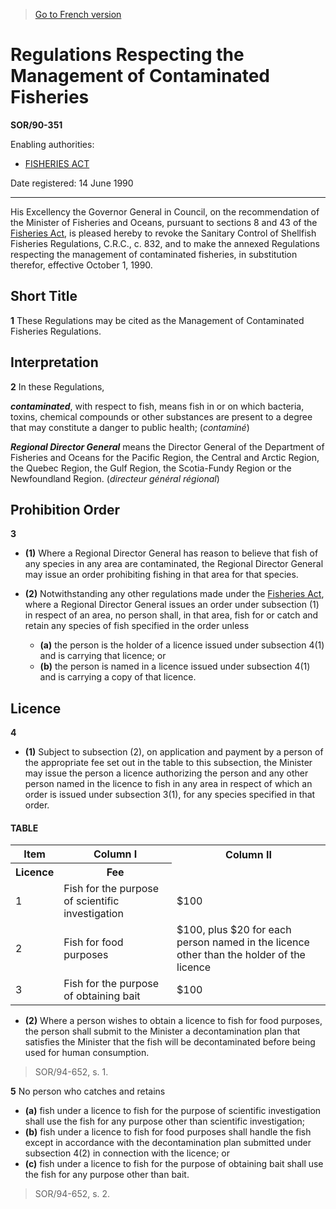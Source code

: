 > [Go to French version](/fr/Règlements/Décrets,%20ordonnances%20et%20règlements%20statutaires/90/351.md)

# Regulations Respecting the Management of Contaminated Fisheries

**SOR/90-351**

Enabling authorities: 
- [FISHERIES ACT](/en/Acts/Revised%20Statutes%20of%20Canada/F/F-14.md)

Date registered: 14 June 1990

----------

His Excellency the Governor General in Council, on the recommendation of the Minister of Fisheries and Oceans, pursuant to sections 8 and 43 of the [Fisheries Act](/en/Acts/Revised%20Statutes%20of%20Canada/F/F-14.md), is pleased hereby to revoke the Sanitary Control of Shellfish Fisheries Regulations, C.R.C., c. 832, and to make the annexed Regulations respecting the management of contaminated fisheries, in substitution therefor, effective October 1, 1990.




## Short Title


**1** These Regulations may be cited as the Management of Contaminated Fisheries Regulations.




## Interpretation


**2** In these Regulations,

***contaminated***, with respect to fish, means fish in or on which bacteria, toxins, chemical compounds or other substances are present to a degree that may constitute a danger to public health; (*contaminé*)

***Regional Director General*** means the Director General of the Department of Fisheries and Oceans for the Pacific Region, the Central and Arctic Region, the Quebec Region, the Gulf Region, the Scotia-Fundy Region or the Newfoundland Region. (*directeur général régional*)




## Prohibition Order


**3** 

- **(1)** Where a Regional Director General has reason to believe that fish of any species in any area are contaminated, the Regional Director General may issue an order prohibiting fishing in that area for that species.

- **(2)** Notwithstanding any other regulations made under the [Fisheries Act](/en/Acts/Revised%20Statutes%20of%20Canada/F/F-14.md), where a Regional Director General issues an order under subsection (1) in respect of an area, no person shall, in that area, fish for or catch and retain any species of fish specified in the order unless
	- **(a)** the person is the holder of a licence issued under subsection 4(1) and is carrying that licence; or
	- **(b)** the person is named in a licence issued under subsection 4(1) and is carrying a copy of that licence.




## Licence


**4** 

- **(1)** Subject to subsection (2), on application and payment by a person of the appropriate fee set out in the table to this subsection, the Minister may issue the person a licence authorizing the person and any other person named in the licence to fish in any area in respect of which an order is issued under subsection 3(1), for any species specified in that order.
#### TABLE
<table>
<tr>
<th>Item</th>
<th>Column I</th>
<th>Column II</th>
</tr>
<tr>
<th>Licence</th>
<th>Fee</th>
</tr>
<tr>
<td>1</td>
<td>Fish for the purpose of scientific investigation</td>
<td>$100</td>
</tr>
<tr>
<td>2</td>
<td>Fish for food purposes</td>
<td>$100, plus $20 for each person named in the licence other than the holder of the licence</td>
</tr>
<tr>
<td>3</td>
<td>Fish for the purpose of obtaining bait</td>
<td>$100</td>
</tr>
</table>


- **(2)** Where a person wishes to obtain a licence to fish for food purposes, the person shall submit to the Minister a decontamination plan that satisfies the Minister that the fish will be decontaminated before being used for human consumption.
> SOR/94-652, s. 1.




**5** No person who catches and retains
- **(a)** fish under a licence to fish for the purpose of scientific investigation shall use the fish for any purpose other than scientific investigation;
- **(b)** fish under a licence to fish for food purposes shall handle the fish except in accordance with the decontamination plan submitted under subsection 4(2) in connection with the licence; or
- **(c)** fish under a licence to fish for the purpose of obtaining bait shall use the fish for any purpose other than bait.
> SOR/94-652, s. 2.



